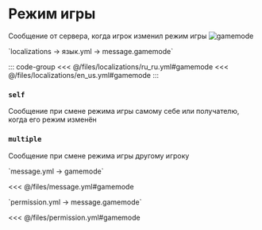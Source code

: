 # Режим игры

Сообщение от сервера, когда игрок изменил режим игры
![gamemode](/gamemode.png)

[//]: # (localization)
<!--@include: @/parts/words.md#localization--> 
<!--@include: @/parts/words.md#path--> `localizations → язык.yml → message.gamemode`

<!--@include: @/parts/words.md#default--> 

::: code-group
<<< @/files/localizations/ru_ru.yml#gamemode
<<< @/files/localizations/en_us.yml#gamemode
:::

### `self`

Сообщение при смене режима игры самому себе или получателю, когда его режим изменён

### `multiple`

Сообщение при смене режима игры другому игроку

[//]: # (message.yml)
<!--@include: @/parts/words.md#setting-->
<!--@include: @/parts/words.md#path--> `message.yml → gamemode`

<!--@include: @/parts/words.md#default-->
<<< @/files/message.yml#gamemode

<!--@include: @/parts/enable.md-->
<!--@include: @/parts/destination.md-->
<!--@include: @/parts/sound.md-->

[//]: # (permission.yml)
<!--@include: @/parts/words.md#permission-->
<!--@include: @/parts/words.md#path--> `permission.yml → message.gamemode`

<!--@include: @/parts/words.md#default-->
<<< @/files/permission.yml#gamemode

<!--@include: @/parts/permission/permissionTier3.md-->
<!--@include: @/parts/permission/sound.md-->